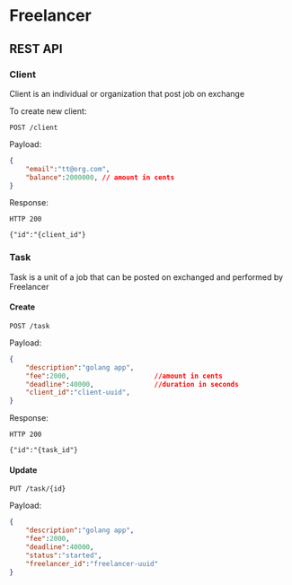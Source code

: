 # Freelancer

## REST API

### Client

Client is an individual or organization that post job on exchange

To create new client:

```HTTP
POST /client
```

Payload:

```JSON
{
    "email":"tt@org.com",
    "balance":2000000, // amount in cents
}
```

Response:

```HTTP
HTTP 200

{"id":"{client_id"}
```

### Task

Task is a unit of a job that can be posted on exchanged and performed by Freelancer

#### Create

```HTTP
POST /task
```

Payload:

```JSON
{
    "description":"golang app",
    "fee":2000,                     //amount in cents
    "deadline":40000,               //duration in seconds
    "client_id":"client-uuid",
}
```

Response:

```HTTP
HTTP 200

{"id":"{task_id"}
```

#### Update

```HTTP
PUT /task/{id}
```

Payload:


```JSON
{
    "description":"golang app",
    "fee":2000,
    "deadline":40000,
    "status":"started",
    "freelancer_id":"freelancer-uuid"
}
```